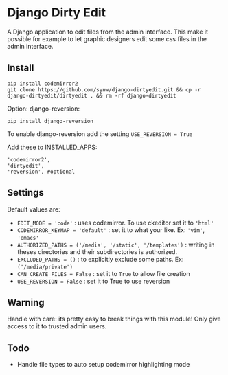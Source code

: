 Django Dirty Edit
==============

A Django application to edit files from the admin interface. This make it possible for example to let graphic 
designers edit some css files in the admin interface. 

Install
--------------

	pip install codemirror2
	git clone https://github.com/synw/django-dirtyedit.git && cp -r django-dirtyedit/dirtyedit . && rm -rf django-dirtyedit

Option: django-reversion:

	pip install django-reversion

To enable django-reversion add the setting `USE_REVERSION = True`

Add these to INSTALLED_APPS:

	'codemirror2',
	'dirtyedit',
	'reversion', #optional

Settings
--------------

Default values are:

- `EDIT_MODE = 'code'` : uses codemirror. To use ckeditor set it to `'html'`   
- `CODEMIRROR_KEYMAP = 'default'` : set it to what your like. Ex: `'vim'`, `'emacs'`
- `AUTHORIZED_PATHS = ('/media', '/static', '/templates')` : writing in theses directories and their subdirectories is authorized.
- `EXCLUDED_PATHS = ()` : to explicitly exclude some paths. Ex: `('/media/private')`
- `CAN_CREATE_FILES = False` : set it to `True` to allow file creation
- `USE_REVERSION = False` : set it to True to use reversion

Warning
--------------

Handle with care: its pretty easy to break things with this module! Only give access to it to trusted admin users.

Todo
--------------

- Handle file types to auto setup codemirror highlighting mode
